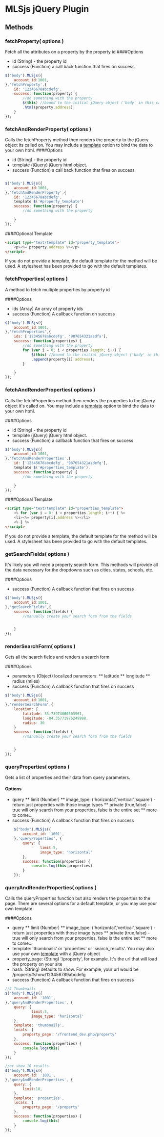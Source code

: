 # MLSjs jQuery Plugin


## Methods

### fetchProperty( options )
Fetch all the attributes on a property by the property id
####Options
* id (String) - the property id
* success (Function) a call back function that fires on success

```javascript
$('body').MLSjs({
	account_id:1001,
},'fetchProperty',{
	id: '12345678abcdefg',
	success: function(property) {
		//do something with the property
		$(this) //bound to the initial jQuery object ('body' in this case)
		.html(property.address);
	}
});
```


### fetchAndRenderProperty( options )
Calls the fetchProperty method then renders the property to the 
jQuery object its called on.  You may include a [template](#template)
option to bind the data to your own html. 
####Options
* id (String) - the property id
* template (jQuery) jQuery html object. 
* success (Function) a call back function that fires on success

```javascript

$('body').MLSjs({
	account_id:1001,
},'fetchAndRenderProperty',{
	id: '12345678abcdefg',
	template $('#property_template')
	success: function(property) {
		//do something with the property

	}
});
```

####Optional Template

```HTML
<script type="text/template" id="property_template">
	<p><%= property.address %></p>
</script>
```

If you do not provide a template, the default template for the method will be used. 
A stylesheet has been provided to go with the default templates.


### fetchProperties( options )
A method to fetch multiple properties by property id

####Options
* ids (Array) An array of property ids
* success (Function) A callback function on success

```javascript
$('body').MLSjs({
	account_id:1001,
},'fetchProperties',{
	ids: ['12345678abcdefg', '987654321asdfa'],
	success: function(properties) {
		//do something with the property
		for (var i = 0; i < properties.length; i++) {
			$(this) //bound to the initial jQuery object ('body' in this case)
			.append(property[i].address);
		}

	}
});
```

### fetchAndRenderProperties( options )
Calls the fetchProperties method then renders the properties to the 
jQuery object it's called on.  You may include a [template](#template)
option to bind the data to your own html.

####Options
* id (String) - the property id
* template (jQuery) jQuery html object. 
* success (Function) a callback function that fires on success

```javascript
$('body').MLSjs({
	account_id:1001,
},'fetchAndRenderProperties',{
	id: ['12345678abcdefg', '987654321asdefg'],
	template $('#properties_template'),
	success: function(property) {
		//do something with the property

	}
});
```

####Optional Template

```HTML
<script type="text/template" id="properties_template">
	<% for (var i = 0; i < properties.length; i++) { %>
	<li><%= property[i].address %></li>
	<% } %>
</script>
```

If you do not provide a template, the default template for the method will be used. 
A stylesheet has been provided to go with the default templates.


### getSearchFields( options )
It's likely you will need a property search form.  This methods will provide all the 
data necessary for the dropdowns such as cities, states, schools, etc.

####Options
* success (Function) A callback function that fires on success

```javascript
$('body').MLSjs({
	account_id:1001,
},'getSearchFields',{
	success: function(fields) {
		//manually create your search form from the fields


	}
});
```

### renderSearchForm( options )
Gets all the search fields and renders a search form

####Options
* parameters (Object) localized parameters:
** latitude
** longitude
** radius (miles)
* success (Function) A callback function that fires on success

```javascript
$('body').MLSjs({
	account_id:1001,
},'renderSearchForm',{
	location: {
		latitude: 33.73974000503961,
		longitude: -84.35771976249998,
		radius: 30
	}
	success: function(fields) {
		//manually create your search form from the fields


	}
});
```

### queryProperties( options )
Gets a list of properties and their data from query parameters.
#### Options
* query
** limit (Number)
** image_type: ('horizontal','vertical','square') - return just properties with those image types
** private (true,false) - true will only search from your properties, false is the entire set
** more to come...
* success (Function) A callback function that fires on success

```javascript
	$("body").MLSjs({
		account_id: '1001',
	},'queryProperties', {
		query: {
				limit:5,
				image_type: 'horizontal'
		},
		success: function(properties) {
			console.log(this,properties)
		}
	});
```


### queryAndRenderProperties( options )
Calls the queryProperties function but also renders the properties to the page. There are
several options for a default template, or you may use your own template

####Options
* query
** limit (Number)
** image_type: ('horizontal','vertical','square') - return just properties with those image types
** private (true,false) - true will only search from your properties, false is the entire set
** more to come...
* template: 'thumbnails' or 'properties' or 'search_results'. You may also use your own 
  [template](#template)  with a jQuery object 
* property_page: (String) '/property', for example. It's the url that will load the property on your site
* hash: (String) defaults to show. For example, your url would be /property#show/123456789abcdefg
* success (Function) A callback function that fires on success

```javascript
//5 Thumbnails
$("body").MLSjs({
	account_id: '1001',
},'queryAndRenderProperties', {
	query: {
			limit:5,
			image_type: 'horizontal'
	},
	template: 'thumbnails',
	locals: {
		property_page: '/frontend_dev.php/property'	
	},
	success: function(properties) {
		console.log(this)
	}
});

//or show 10 results
$("body").MLSjs({
	account_id: '1001',
},'queryAndRenderProperties', {
	query: {
		limit:10,
	},
	template: 'properties',
	locals: {
		property_page: '/property'
	},
	success: function(properties) {
		console.log(this)
	}
});
```





